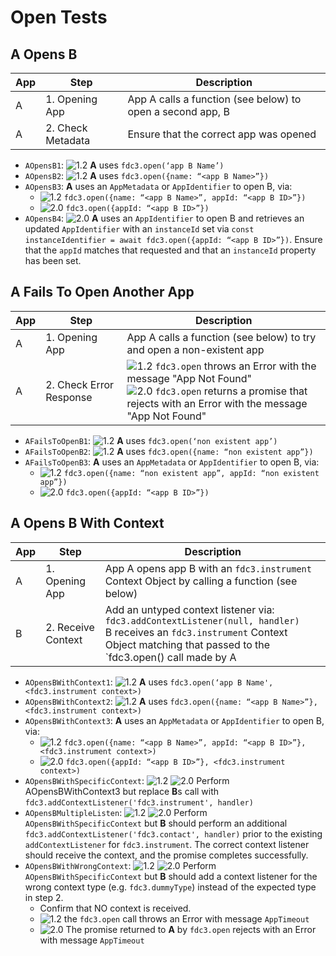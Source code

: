 # Open Tests 

## A Opens B  

| App | Step            | Description                                              |
|-----|-----------------|----------------------------------------------------------|
| A   | 1. Opening App  | App A calls a function (see below) to open a second app, B |
| A   | 2. Check Metadata | Ensure that the correct app was opened |

- `AOpensB1`:   ![1.2](https://img.shields.io/badge/FDC3-1.2-green) **A** uses `fdc3.open(‘app B Name’)` 
- `AOpensB2`: ![1.2](https://img.shields.io/badge/FDC3-1.2-green) **A** uses `fdc3.open({name: “<app B Name>”})` 
- `AOpensB3`:  **A** uses an `AppMetadata` or `AppIdentifier` to open B, via:
  - ![1.2](https://img.shields.io/badge/FDC3-1.2-green) `fdc3.open({name: “<app B Name>”, appId: “<app B ID>”})` 
  - ![2.0](https://img.shields.io/badge/FDC3-2.0-blue)  `fdc3.open({appId: “<app B ID>”})`
- `AOpensB4`:  ![2.0](https://img.shields.io/badge/FDC3-2.0-blue) **A** uses an `AppIdentifier` to open B and retrieves an updated `AppIdentifier` with an `instanceId` set via `const instanceIdentifier = await fdc3.open({appId: “<app B ID>”})`. Ensure that the `appId` matches that requested and that an `instanceId` property has been set.

## A Fails To Open Another App

| App | Step            | Description                                              |
|-----|-----------------|----------------------------------------------------------|
| A   | 1. Opening App  | App A calls a function (see below) to try and open a non-existent app |
| A   | 2. Check Error Response | ![1.2](https://img.shields.io/badge/FDC3-1.2-green) `fdc3.open` throws an Error with the message "App Not Found"<br/>![2.0](https://img.shields.io/badge/FDC3-2.0-blue) `fdc3.open` returns a promise that rejects with an Error with the message "App Not Found" |

- `AFailsToOpenB1`: ![1.2](https://img.shields.io/badge/FDC3-1.2-green) **A** uses `fdc3.open(‘non existent app’)` 
- `AFailsToOpenB2`: ![1.2](https://img.shields.io/badge/FDC3-1.2-green) **A** uses `fdc3.open({name: “non existent app”})` 
- `AFailsToOpenB3`:  **A** uses an `AppMetadata` or `AppIdentifier` to open B, via: 
  - ![1.2](https://img.shields.io/badge/FDC3-1.2-green) `fdc3.open({name: “non existent app”, appId: “non existent app”})` 
  - ![2.0](https://img.shields.io/badge/FDC3-2.0-blue)  `fdc3.open({appId: “<app B ID>”})`

## A Opens B With Context

| App | Step            | Description                                              |
|-----|-----------------|----------------------------------------------------------|
| A   | 1. Opening App     |App A opens app B with an `fdc3.instrument` Context Object by calling a function (see below) |
| B   | 2. Receive Context | Add an untyped context listener via: <br/>`fdc3.addContextListener(null, handler)` <br /> B receives an `fdc3.instrument` Context Object matching that passed to the `fdc3.open() call made by A |

- `AOpensBWithContext1`:  ![1.2](https://img.shields.io/badge/FDC3-1.2-green) **A** uses `fdc3.open(‘app B Name', <fdc3.instrument context>)` 
- `AOpensBWithContext2`:  ![1.2](https://img.shields.io/badge/FDC3-1.2-green) **A** uses `fdc3.open({name: “<app B Name>”}, <fdc3.instrument context>)` 
- `AOpensBWithContext3`:  **A** uses an `AppMetadata` or `AppIdentifier` to open B, via:
  - ![1.2](https://img.shields.io/badge/FDC3-1.2-green) `fdc3.open({name: “<app B Name>”, appId: “<app B ID>”}, <fdc3.instrument context>)` 
  - ![2.0](https://img.shields.io/badge/FDC3-2.0-blue)  `fdc3.open({appId: “<app B ID>”}, <fdc3.instrument context>)`
- `AOpensBWithSpecificContext`: ![1.2](https://img.shields.io/badge/FDC3-1.2-green) ![2.0](https://img.shields.io/badge/FDC3-2.0-blue) Perform AOpensBWithContext3 but replace **B**s call with `fdc3.addContextListener('fdc3.instrument', handler)` 
- `AOpensBMultipleListen`:  ![1.2](https://img.shields.io/badge/FDC3-1.2-green) ![2.0](https://img.shields.io/badge/FDC3-2.0-blue) Perform `AOpensBWithSpecificContext` but **B** should perform an additional `fdc3.addContextListener('fdc3.contact', handler)` prior to the existing `addContextListener` for `fdc3.instrument`.  The correct context listener should receive the context, and the promise completes successfully. 
- `AOpensBWithWrongContext`: ![1.2](https://img.shields.io/badge/FDC3-1.2-green) ![2.0](https://img.shields.io/badge/FDC3-2.0-blue) Perform `AOpensBWithSpecificContext` but **B** should add a context listener for the wrong context type (e.g. `fdc3.dummyType`) instead of the expected type in step 2.
  - Confirm that NO context is received. 
  - ![1.2](https://img.shields.io/badge/FDC3-1.2-green) the `fdc3.open` call throws an Error with message `AppTimeout` 
  - ![2.0](https://img.shields.io/badge/FDC3-2.0-blue) The promise returned to **A** by `fdc3.open` rejects with an Error with message `AppTimeout`
